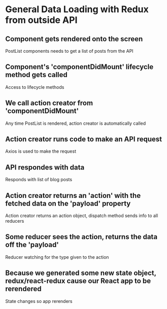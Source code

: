 # General Data Loading with Redux from outside API

## Component gets rendered onto the screen

PostList components needs to get a list of posts from the API

## Component's 'componentDidMount' lifecycle method gets called

Access to lifecycle methods

## We call action creator from 'componentDidMount'

Any time PostList is rendered, action creator is automatically called

## Action creator runs code to make an API request

Axios is used to make the request

## API respondes with data

Responds with list of blog posts

## Action creator returns an 'action' with the fetched data on the 'payload' property

Action creator returns an action object, dispatch method sends info to all reducers

## Some reducer sees the action, returns the data off the 'payload'

Reducer watching for the type given to the action

## Because we generated some new state object, redux/react-redux cause our React app to be rerendered

State changes so app rerenders
